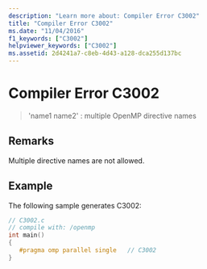 ```yaml
---
description: "Learn more about: Compiler Error C3002"
title: "Compiler Error C3002"
ms.date: "11/04/2016"
f1_keywords: ["C3002"]
helpviewer_keywords: ["C3002"]
ms.assetid: 2d4241a7-c8eb-4d43-a128-dca255d137bc
---
```

# Compiler Error C3002

> 'name1 name2' : multiple OpenMP directive names

## Remarks

Multiple directive names are not allowed.

## Example

The following sample generates C3002:

```c
// C3002.c
// compile with: /openmp
int main()
{
   #pragma omp parallel single   // C3002
}
```
